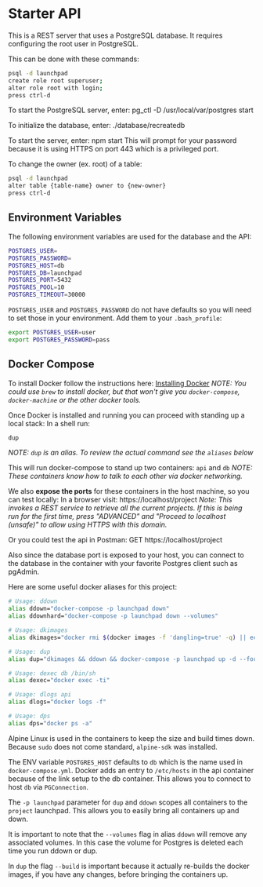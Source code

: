 
# Starter API

This is a REST server that uses a PostgreSQL database.
It requires configuring the root user in PostgreSQL.

This can be done with these commands:
```bash
psql -d launchpad
create role root superuser;
alter role root with login;
press ctrl-d
```

To start the PostgreSQL server, enter:
pg_ctl -D /usr/local/var/postgres start

To initialize the database, enter:
./database/recreatedb

To start the server, enter:
npm start
This will prompt for your password because it is
using HTTPS on port 443 which is a privileged port.

To change the owner (ex. root) of a table:
```bash
psql -d launchpad
alter table {table-name} owner to {new-owner}
press ctrl-d
```

## Environment Variables

The following environment variables are used for the database and the API:

```bash
POSTGRES_USER=
POSTGRES_PASSWORD=
POSTGRES_HOST=db
POSTGRES_DB=launchpad
POSTGRES_PORT=5432
POSTGRES_POOL=10
POSTGRES_TIMEOUT=30000
```

`POSTGRES_USER` and `POSTGRES_PASSWORD` do not have defaults so you will need to set those in your environment.
Add them to your `.bash_profile`:
```bash
export POSTGRES_USER=user
export POSTGRES_PASSWORD=pass
```

## Docker Compose

To install Docker follow the instructions here: [Installing Docker](https://docs.docker.com/docker-for-mac/install/)
*NOTE: You could use `brew` to install docker, but that won't give you `docker-compose`, `docker-machine` or the other docker tools.*

Once Docker is installed and running you can proceed with standing up a local stack:
In a shell run:
```bash
dup
```
*NOTE: `dup` is an alias. To review the actual command see the `aliases` below*

This will run docker-compose to stand up two containers: `api` and `db`
*NOTE: These containers know how to talk to each other via docker networking.*

We also **expose the ports** for these containers in the host machine, so you can test locally:
In a browser visit: https://localhost/project
*Note: This invokes a REST service to retrieve all the current projects. If this is being run for the first time, press "ADVANCED" and "Proceed to localhost (unsafe)" to allow using HTTPS with this domain.*

Or you could test the api in Postman:
GET https://localhost/project

Also since the database port is exposed to your host, you can connect to the database in the container with your favorite Postgres client such as pgAdmin.

Here are some useful docker aliases for this project:
```bash
# Usage: ddown
alias ddown="docker-compose -p launchpad down"
alias ddownhard="docker-compose -p launchpad down --volumes"

# Usage: dkimages
alias dkimages="docker rmi $(docker images -f 'dangling=true' -q) || echo No images to kill"

# Usage: dup
alias dup="dkimages && ddown && docker-compose -p launchpad up -d --force-recreate --build"

# Usage: dexec db /bin/sh
alias dexec="docker exec -ti"

# Usage: dlogs api
alias dlogs="docker logs -f"

# Usage: dps
alias dps="docker ps -a"
```

Alpine Linux is used in the containers to keep the size and build times down. Because `sudo` does not come standard, `alpine-sdk` was installed.

The ENV variable `POSTGRES_HOST` defaults to `db` which is the name used in `docker-compose.yml`. Docker adds an entry to `/etc/hosts` in the api container because of the link setup to the db container. This allows you to connect to host `db` via `PGConnection`.

The `-p launchpad` parameter for `dup` and `ddown` scopes all containers to the `project` launchpad. This allows you to easily bring all containers up and down.

It is important to note that the `--volumes` flag in alias  `ddown` will remove any associated volumes. In this case the volume for Postgres is deleted each time you run ddown or dup.

In `dup` the flag `--build` is important because it actually re-builds the docker images, if you have any changes, before bringing the containers up.
